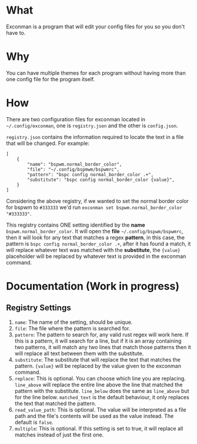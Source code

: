 # What
Exconman is a program that will edit your config files for you so you don't have to.

# Why
You can have multiple themes for each program without having more than one config file for the program itself. 

# How
There are two configuration files for exconman located in `~/.config/exconman`, one is `registry.json` and the other is `config.json`.

`registry.json` contains the information required to locate the text in a file that will be changed. For example:

```
[
	{
		"name": "bspwm.normal_border_color",
		"file": "~/.config/bspmwm/bspwmrc",
		"pattern": "bspc config normal_border_color .+",
		"substitute": "bspc config normal_border_color {value}",
	}
]
```
Considering the above registry, if we wanted to set the normal border color for bspwm to `#333333` we'd run `exconman set bspwm.normal_border_color "#333333"`.

This registry contains ONE setting identified by the **name** `bspwm.normal_border_color`.
It will open the **file** `~/.config/bspwm/bspwmrc`, then it will look for any text that matches a regex **pattern**, in this case, the pattern is `bspc config normal_border_color .+`,
after it has found a match, it will replace whatever text was matched with the **substitute**, the `{value}` placeholder will be replaced by whatever text is provided in the exconman command.

# Documentation (Work in progress)
## Registry Settings
1. `name`: The name of the setting, should be unique.
2. `file`: The file where the pattern is searched for.
3. `pattern`: The pattern to search for, any valid rust regex will work here. If this is a pattern, it will search for a line, but if it is an array containing two patterns, it will match any two lines that match those patterns then it will replace all text between them with the substitute.
4. `substitute`: The substitute that will replace the text that matches the pattern. `{value}` will be replaced by the value given to the exconman command.
5. `replace`: This is optional. You can choose which line you are replacing. `line_above` will replace the entire line above the line that matched the pattern with the substitute. `line_below` does the same as `line_above` but for the line below. `matched_text` is the default behaviour, it only replaces the text that matched the pattern.
6. `read_value_path`: This is optional. The value will be interpreted as a file path and the file's contents will be used as the value instead. The default is `false`.
7. `multiple`: This is optional. If this setting is set to true, it will replace all matches instead of just the first one.
